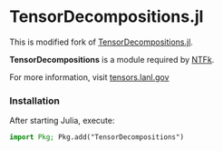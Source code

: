 # TensorDecompositions.jl

This is modified fork of [TensorDecompositions.jl](https://github.com/yunjhongwu/TensorDecompositions.jl).

**TensorDecompositions** is a module required by [NTFk](https://github.com/TensorDecompositions/NTFk.jl).

For more information, visit [tensors.lanl.gov](http://tensors.lanl.gov)

### Installation

After starting Julia, execute:

```julia
import Pkg; Pkg.add("TensorDecompositions")
```